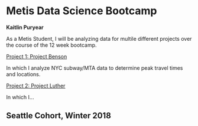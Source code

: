 # Metis Data Science Bootcamp
**Kaitlin Puryear**

As a Metis Student, I will be analyzing data for multile different projects over the course of the 12 week bootcamp.

[Project 1: Project Benson](https://kpuryear.github.io/Puryear_Metis/Project1)

In which I analyze NYC subway/MTA data to determine peak travel times and locations.

[Project 2: Project Luther](https://kpuryear.github.io/Puryear_Metis/Project2)

In which I...

## Seattle Cohort, Winter 2018
